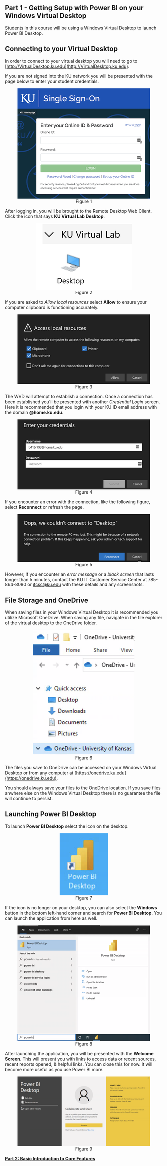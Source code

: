 ## Part 1 - Getting Setup with Power BI on your Windows Virtual Desktop

Students in this course will be using a Windows Virtual Desktop to launch Power BI Desktop. 

## Connecting to your Virtual Desktop

In order to connect to your virtual desktop you will need to go to [http://VirtualDesktop.ku.edu](http://VirtualDesktop.ku.edu).

If you are not signed into the KU network you will be presented with the page below to enter your student credentials.

<figure>
    <img src="images/100/1_sso.png" style="text-align:center; display: block; margin-left: auto; margin-right: auto; " class="captions">
    <figcaption style="text-align:center;">Figure 1<figcaption>
</figure>

After logging in, you will be brought to the Remote Desktop Web Client. Click the icon that says **KU Virtual Lab Desktop**.

<figure>
    <img src="images/100/2_wvd.png" style="text-align:center; display: block; margin-left: auto; margin-right: auto; " class="captions">
    <figcaption style="text-align:center;">Figure 2<figcaption>
</figure>

If you are asked to *Allow local resources* select **Allow** to ensure your computer clipboard is functioning accurately.

<figure>
    <img src="images/100/3_local.png" style="text-align:center; display: block; margin-left: auto; margin-right: auto; " class="captions">
    <figcaption style="text-align:center;">Figure 3<figcaption>
</figure>

The WVD will attempt to establish a connection. Once a connection has been established you'll be presented with another *Credential Login* screen. Here it is recommended that you login with your KU ID email address with the domain **@home.ku.edu**.

<figure>
    <img src="images/100/4_credentials.png" style="text-align:center; display: block; margin-left: auto; margin-right: auto; " class="captions">
    <figcaption style="text-align:center;">Figure 4<figcaption>
</figure>

If you encounter an error with the connection, like the following figure, select **Reconnect** or refresh the page. 

<figure>
    <img src="images/100/5_oops.png" style="text-align:center; display: block; margin-left: auto; margin-right: auto; " class="captions">
    <figcaption style="text-align:center;">Figure 5<figcaption>
</figure>

However, If you encounter an *error message* or a *black screen* that lasts longer than 5 minutes, contact the KU IT Customer Service Center at 785-864-8080 or itcsc@ku.edu with these details and any screenshots.

## File Storage and OneDrive

When saving files in your Windows Virtual Desktop it is recommended you utilize Microsoft OneDrive. When saving any file, navigate in the file explorer of the virtual desktop to the OneDrive folder.

<figure>
    <img src="images/100/6_onedrive.png" style="text-align:center; display: block; margin-left: auto; margin-right: auto; " class="captions">
    <figcaption style="text-align:center;">Figure 6<figcaption>
</figure>

The files you save to OneDrive can be accessed on your Windows Virtual Desktop or from any computer at [https://onedrive.ku.edu](https://onedrive.ku.edu).

You should always save your files to the OneDrive location. If you save files anwhere else on the Windows Virtual Desktop there is no guarantee the file will continue to persist. 

## Launching Power BI Desktop

To launch **Power BI Desktop** select the icon on the desktop.

<figure>
    <img src="images/100/7_powerbi.png" style="text-align:center; display: block; margin-left: auto; margin-right: auto; " class="captions">
    <figcaption style="text-align:center;">Figure 7<figcaption>
</figure>

If the icon is no longer on your desktop, you can also select the **Windows** button in the bottom left-hand corner and search for **Power BI Desktop**. You can launch the application from here as well.

<figure>
    <img src="images/100/8_search_powerbi.png" style="text-align:center; display: block; margin-left: auto; margin-right: auto; " class="captions">
    <figcaption style="text-align:center;">Figure 8<figcaption>
</figure>

After launching the application, you will be presented with the **Welcome Screen**. This will present you with links to access data or recent sources, recent reports opened, & helpful links. You can close this for now. It will become more useful as you use Power BI more. 

<figure>
    <img src="images/100/9_welcome.png" style="text-align:center; display: block; margin-left: auto; margin-right: auto; " class="captions">
    <figcaption style="text-align:center;">Figure 9<figcaption>
</figure>

**[Part 2: Basic Introduction to Core Features](/Intro-to-Power-BI/?lab=part-2-basic-introduction-core-features)**